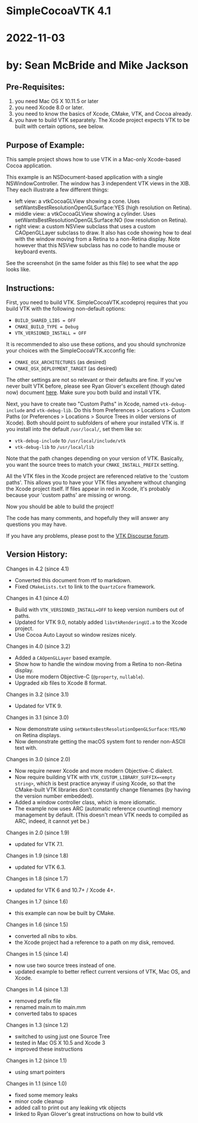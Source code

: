 # SimpleCocoaVTK 4.1
# 2022-11-03
# by: Sean McBride and Mike Jackson

## Pre-Requisites:

1. you need Mac OS X 10.11.5 or later
2. you need Xcode 8.0 or later.
3. you need to know the basics of Xcode, CMake, VTK, and Cocoa already.
4. you have to build VTK separately.  The Xcode project expects VTK to be built with certain options, see below.

## Purpose of Example:

This sample project shows how to use VTK in a Mac-only Xcode-based Cocoa application.

This example is an NSDocument-based application with a single NSWindowController. The window has 3 independent VTK views in the XIB. They each illustrate a few different things:

- left view: a vtkCocoaGLView showing a cone. Uses setWantsBestResolutionOpenGLSurface:YES (high resolution on Retina).
- middle view: a vtkCocoaGLView showing a cylinder. Uses setWantsBestResolutionOpenGLSurface:NO (low resolution on Retina).
- right view: a custom NSView subclass that uses a custom CAOpenGLLayer subclass to draw. It also has code showing how to deal with the window moving from a Retina to a non-Retina display. Note however that this NSView subclass has no code to handle mouse or keyboard events.

See the screenshot (in the same folder as this file) to see what the app looks like.

## Instructions:

First, you need to build VTK.  SimpleCocoaVTK.xcodeproj requires that you build VTK with the following non-default options:

- `BUILD_SHARED_LIBS = OFF`
- `CMAKE_BUILD_TYPE = Debug`
- `VTK_VERSIONED_INSTALL = OFF`

It is recommended to also use these options, and you should synchronize your choices with the SimpleCocoaVTK.xcconfig file:

- `CMAKE_OSX_ARCHITECTURES`	(as desired)
- `CMAKE_OSX_DEPLOYMENT_TARGET` (as desired)

The other settings are not so relevant or their defaults are fine.  If you've never built VTK before, please see Ryan Glover's excellent (though dated now) document [here](http://www.vtk.org/Wiki/Cocoa_VTK).  Make sure you both build and install VTK.

Next, you have to create two "Custom Paths" in Xcode, named `vtk-debug-include` and `vtk-debug-lib`.  Do this from Preferences > Locations > Custom Paths (or Preferences > Locations > Source Trees in older versions of Xcode).  Both should point to subfolders of where your installed VTK is.  If you install into the default `/usr/local/`, set them like so:

- `vtk-debug-include` to `/usr/local/include/vtk`
- `vtk-debug-lib` to `/usr/local/lib`

Note that the path changes depending on your version of VTK.  Basically, you want the source trees to match your `CMAKE_INSTALL_PREFIX` setting.

All the VTK files in the Xcode project are referenced relative to the 'custom paths'.  This allows you to have your VTK files anywhere without changing the Xcode project itself. If files appear in red in Xcode, it's probably because your 'custom paths' are missing or wrong.

Now you should be able to build the project!

The code has many comments, and hopefully they will answer any questions you may have.

If you have any problems, please post to the [VTK Discourse forum](
https://discourse.vtk.org).

## Version History:

Changes in 4.2 (since 4.1)

- Converted this document from rtf to markdown.
- Fixed `CMakeLists.txt` to link to the `QuartzCore` framework.

Changes in 4.1 (since 4.0)

- Build with `VTK_VERSIONED_INSTALL=OFF` to keep version numbers out of paths.
- Updated for VTK 9.0, notably added `libvtkRenderingUI.a` to the Xcode project.
- Use Cocoa Auto Layout so window resizes nicely.

Changes in 4.0 (since 3.2)

- Added a `CAOpenGLLayer` based example.
- Show how to handle the window moving from a Retina to non-Retina display.
- Use more modern Objective-C (`@property`, `nullable`).
- Upgraded xib files to Xcode 8 format.

Changes in 3.2 (since 3.1)

- Updated for VTK 9.

Changes in 3.1 (since 3.0)

- Now demonstrate using `setWantsBestResolutionOpenGLSurface:YES/NO` on Retina displays.
- Now demonstrate getting the macOS system font to render non-ASCII text with.

Changes in 3.0 (since 2.0)

- Now require newer Xcode and more modern Objective-C dialect.
- Now require building VTK with `VTK_CUSTOM_LIBRARY_SUFFIX=<empty string>`, which is best practice anyway if using Xcode, so that the CMake-built VTK libraries don't constantly change filenames (by having the version number embedded).
- Added a window controller class, which is more idiomatic.
- The example now uses ARC (automatic reference counting) memory management by default. (This doesn't mean VTK needs to compiled as ARC, indeed, it cannot yet be.)

Changes in 2.0 (since 1.9)

- updated for VTK 7.1.

Changes in 1.9 (since 1.8)

- updated for VTK 6.3.

Changes in 1.8 (since 1.7)

- updated for VTK 6 and 10.7+ / Xcode 4+.

Changes in 1.7 (since 1.6)

- this example can now be built by CMake.

Changes in 1.6 (since 1.5)

- converted all nibs to xibs.
- the Xcode project had a reference to a path on my disk, removed.

Changes in 1.5 (since 1.4)

- now use two source trees instead of one.
- updated example to better reflect current versions of VTK, Mac OS, and Xcode.

Changes in 1.4 (since 1.3)

- removed prefix file
- renamed main.m to main.mm
- converted tabs to spaces

Changes in 1.3 (since 1.2)

- switched to using just one Source Tree
- tested in Mac OS X 10.5 and Xcode 3
- improved these instructions

Changes in 1.2 (since 1.1)

- using smart pointers

Changes in 1.1 (since 1.0)

- fixed some memory leaks
- minor code cleanup
- added call to print out any leaking vtk objects
- linked to Ryan Glover's great instructions on how to build vtk
